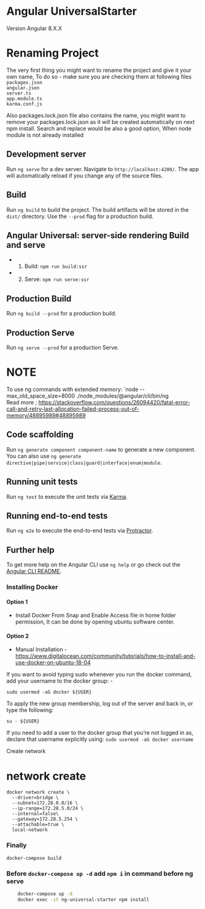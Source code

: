 # Angular UniversalStarter
Version Angular 8.X.X

# Renaming Project
The very first thing you might want to rename the project and give it your own name,
To do so - make sure you are checking them at following files
`packages.json` <br>
`angular.json`<br>
`server.ts`<br>
`app.module.ts`<br>
`karma.conf.js`<br>

Also packages.lock.json file also contains the name, you might want to remove your packages.lock.json
as it will be created automatically on next npm install. Search and replace would be also a good option, 
When node module is not already installed


## Development server
Run `ng serve` for a dev server. Navigate to `http://localhost:4200/`. The app will automatically reload if you change any of the source files.

## Build
Run `ng build` to build the project. The build artifacts will be stored in the `dist/` directory. Use the `--prod` flag for a production build.

## Angular Universal: server-side rendering Build  and serve
- 1. Build: `npm run build:ssr`
- 2. Serve: `npm run serve:ssr`

## Production Build
Run `ng build --prod` for a production build. 
## Production Serve
Run `ng serve --prod` for a production Serve. 

# NOTE
To use ng commands with extended memory:
 `node --max_old_space_size=8000 ./node_modules/@angular/cli/bin/ng <br>
 Read more ; https://stackoverflow.com/questions/26094420/fatal-error-call-and-retry-last-allocation-failed-process-out-of-memory/48895989#48895989

## Code scaffolding
Run `ng generate component component-name` to generate a new component. You can also use `ng generate directive|pipe|service|class|guard|interface|enum|module`.

## Running unit tests
Run `ng test` to execute the unit tests via [Karma](https://karma-runner.github.io).

## Running end-to-end tests
Run `ng e2e` to execute the end-to-end tests via [Protractor](http://www.protractortest.org/).

## Further help
To get more help on the Angular CLI use `ng help` or go check out the [Angular CLI README](https://github.com/angular/angular-cli/blob/master/README.md).

###  Installing Docker
#### Option 1 
- Install Docker From Snap and Enable Access file in home folder permission, It can be done by opening ubuntu software center.

#### Option 2
 - Manual Installation - https://www.digitalocean.com/community/tutorials/how-to-install-and-use-docker-on-ubuntu-18-04


If you want to avoid typing sudo whenever you run the docker command, add your username to the docker group: - 

`````sudo usermod -aG docker ${USER}`````

To apply the new group membership, log out of the server and back in, or type the following:

```su - ${USER}```

If you need to add a user to the docker group that you’re not logged in as, declare that username explicitly using:
`sudo usermod -aG docker username`


Create network
# network create 
`````
docker network create \
  --driver=bridge \
  --subnet=172.28.0.0/16 \
  --ip-range=172.28.5.0/24 \
  --internal=false\
  --gateway=172.28.5.254 \
  --attachable=true \
  local-network
`````

### Finally
`docker-compose build`

### Before `docker-compose up -d` add `npm i` in command before ng serve
```sh
    docker-compose up -d
    docker exec -it ng-universal-starter npm install
